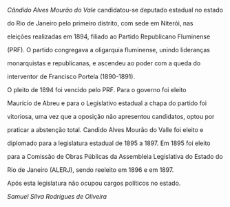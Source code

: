 

*Cândido Alves Mourão do Vale* candidatou-se deputado estadual no estado

do Rio de Janeiro pelo primeiro distrito, com sede em Niterói, nas

eleições realizadas em 1894, filiado ao Partido Republicano Fluminense

(PRF). O partido congregava a oligarquia fluminense, unindo lideranças

monarquistas e republicanas, e ascendeu ao poder com a queda do

interventor de Francisco Portela (1890-1891).



O pleito de 1894 foi vencido pelo PRF. Para o governo foi eleito

Maurício de Abreu e para o Legislativo estadual a chapa do partido foi

vitoriosa, uma vez que a oposição não apresentou candidatos, optou por

praticar a abstenção total. Candido Alves Mourão do Valle foi eleito e

diplomado para a legislatura estadual de 1895 a 1897. Em 1895 foi eleito

para a Comissão de Obras Públicas da Assembleia Legislativa do Estado do

Rio de Janeiro (ALERJ), sendo reeleito em 1896 e em 1897.



Após esta legislatura não ocupou cargos políticos no estado.



*Samuel Silva Rodrigues de Oliveira*



